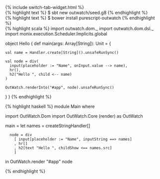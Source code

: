 
<div class="example-hello-world-setup">
{% include switch-tab-widget.html %}
<div class="lang-specific scala">
{% highlight text %}
$ sbt new outwatch/seed.g8
{% endhighlight %}
</div>
<div class="lang-specific purescript">
{% highlight text %}
$ bower install purescript-outwatch
{% endhighlight %}
</div>
</div>
<div class="example-hello-world-code">
<div class="lang-specific scala">
{% highlight scala %}
import outwatch.dom._
import outwatch.dom.dsl._
import monix.execution.Scheduler.Implicits.global

object Hello {
  def main(args: Array[String]): Unit = {

    val name = Handler.create[String]().unsafeRunSync()

    val node = div(
      input(placeholder := "Name", onInput.value --> name),
      hr(),
      h2("Hello ", child <-- name)
    )

    OutWatch.renderInto("#app", node).unsafeRunSync()
  }
}
{% endhighlight %}
</div>
<div class="lang-specific purescript">
{% highlight haskell %}
module Main where

import OutWatch.Dom
import OutWatch.Core (render) as OutWatch

main =
  let names = createStringHandler[]

      node = div
        [ input[placeholder := "Name", inputString ==> names]
        , hr[]
        , h2[text "Hello ", childShow <== names.src]
        ]

  in OutWatch.render "#app" node

{% endhighlight %}
</div>
</div>
<div class="example-hello-world-container">
  <div id="app" ></div>
</div>
